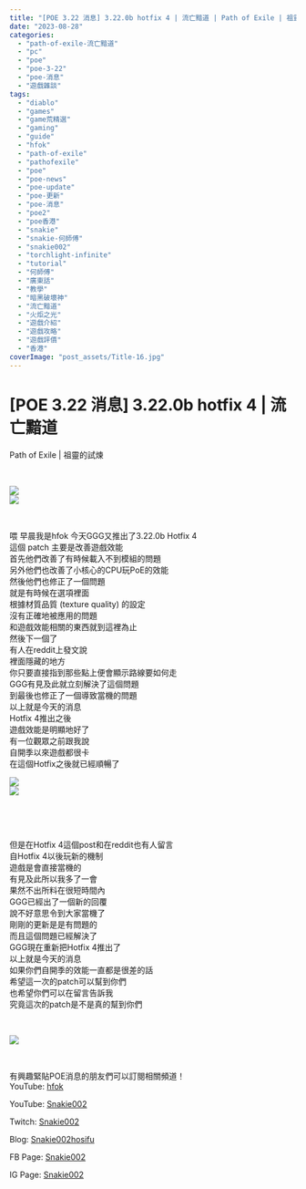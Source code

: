 ```yaml
---
title: "[POE 3.22 消息] 3.22.0b hotfix 4 | 流亡黯道 | Path of Exile | 祖靈的試煉"
date: "2023-08-28"
categories: 
  - "path-of-exile-流亡黯道"
  - "pc"
  - "poe"
  - "poe-3-22"
  - "poe-消息"
  - "遊戲雜談"
tags: 
  - "diablo"
  - "games"
  - "game荒精選"
  - "gaming"
  - "guide"
  - "hfok"
  - "path-of-exile"
  - "pathofexile"
  - "poe"
  - "poe-news"
  - "poe-update"
  - "poe-更新"
  - "poe-消息"
  - "poe2"
  - "poe香港"
  - "snakie"
  - "snakie-何師傅"
  - "snakie002"
  - "torchlight-infinite"
  - "tutorial"
  - "何師傅"
  - "廣東話"
  - "教學"
  - "暗黑破壞神"
  - "流亡黯道"
  - "火炬之光"
  - "遊戲介紹"
  - "遊戲攻略"
  - "遊戲評價"
  - "香港"
coverImage: "post_assets/Title-16.jpg"
---
```


# \[POE 3.22 消息\] 3.22.0b hotfix 4 | 流亡黯道  
Path of Exile | 祖靈的試煉

  
   

  
![](post_assets/Title-16-1024x576.jpg)  
![](post_assets/1-1-hotfix-4-1024x576.png)  

  
   

  
喂 早晨我是hfok 今天GGG又推出了3.22.0b Hotfix 4  
這個 patch 主要是改善遊戲效能  
首先他們改善了有時候載入不到模組的問題  
另外他們也改善了小核心的CPU玩PoE的效能  
然後他們也修正了一個問題  
就是有時候在選項裡面  
根據材質品質 (texture quality) 的設定  
沒有正確地被應用的問題  
和遊戲效能相關的東西就到這裡為止  
然後下一個了  
有人在reddit上發文說  
裡面隱藏的地方  
你只要直接指到那些點上便會顯示路線要如何走  
GGG有見及此就立刻解決了這個問題  
到最後也修正了一個導致當機的問題  
以上就是今天的消息  
Hotfix 4推出之後  
遊戲效能是明顯地好了  
有一位觀眾之前跟我說  
自開季以來遊戲都很卡  
在這個Hotfix之後就已經順暢了  

  
![](post_assets/1-2-hotfix-4.png)  
![](post_assets/2-1-1.png)  

  
   

  
   

  
但是在Hotfix 4這個post和在reddit也有人留言  
自Hotfix 4以後玩新的機制  
遊戲是會直接當機的  
有見及此所以我多了一會  
果然不出所料在很短時間內  
GGG已經出了一個新的回覆  
說不好意思令到大家當機了  
剛剛的更新是是有問題的  
而且這個問題已經解決了  
GGG現在重新把Hotfix 4推出了  
以上就是今天的消息  
如果你們自開季的效能一直都是很差的話  
希望這一次的patch可以幫到你們  
也希望你們可以在留言告訴我  
究竟這次的patch是不是真的幫到你們  

  
   

  
![](post_assets/2-2-.png)  

  
   

  
有興趣緊貼POE消息的朋友們可以訂閱相關頻道！  
YouTube: [hfok](https://www.youtube.com/channel/UC2m4uqcEr8pIxkO6odaDHjw/)  

  
  

  
  
YouTube: [Snakie002](https://www.youtube.com/c/Snakie002/)  

  
Twitch: [Snakie002](https://www.twitch.tv/snakie002/)  

  
Blog: [Snakie002hosifu](https://snakie002hosifu.blog/)  

  
FB Page: [Snakie002](https://www.facebook.com/Snakie002/)  

  
IG Page: [Snakie002](https://www.instagram.com/snakie002/)
